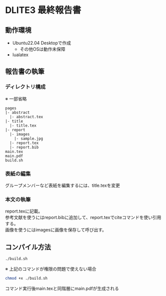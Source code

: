 # DLITE3 最終報告書

## 動作環境
- Ubuntu22.04 Desktopで作成
  - その他OSは動作未保障
- lualatex

## 報告書の執筆
### ディレクトリ構成
※ 一部省略
```
pages
|- abstract
  |- abstract.tex
|- title
  |- title.tex
|- report
  |- images
    |- sample.jpg
  |- report.tex
  |- report.bib
main.tex
main.pdf
build.sh
```
### 表紙の編集
グループメンバーなど表紙を編集するには、title.texを変更

### 本文の執筆
report.texに記載。<br />
参考文献を使うにはreport.bibに追加して、report.texでciteコマンドを使い引用する。<br />
画像を使うにはimagesに画像を保存して呼び出す。

## コンパイル方法
```sh
./build.sh
```
※ 上記のコマンドが権限の問題で使えない場合
```sh
chmod +x ./build.sh
```
コマンド実行後main.texと同階層にmain.pdfが生成される
